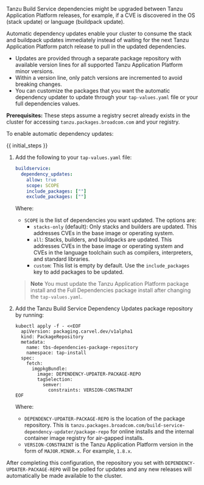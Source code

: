 Tanzu Build Service dependencies might be upgraded between Tanzu Application Platform
releases, for example, if a CVE is discovered in the OS (stack update) or language (buildpack update).

Automatic dependency updates enable your cluster to consume the stack and buildpack updates immediately
instead of waiting for the next Tanzu Application Platform patch release to pull in the updated
dependencies.

- Updates are provided through a separate package repository with available version lines for
all supported Tanzu Application Platform minor versions.
- Within a version line, only patch versions are incremented to avoid breaking changes.
- You can customize the packages that you want the automatic dependency updater to update through your
`tap-values.yaml` file or your full dependencies values.

**Prerequisites:** These steps assume a registry secret already exists in the cluster for accessing
`tanzu.packages.broadcom.com` and your registry.

To enable automatic dependency updates:

{{ initial_steps }}

1. Add the following to your `tap-values.yaml` file:

    ```yaml
    buildservice:
      dependency_updates:
        allow: true
        scope: SCOPE
        include_packages: [""]
        exclude_packages: [""]
    ```

    Where:

    - `SCOPE` is the list of dependencies you want updated. The options are:
      - `stacks-only` (default): Only stacks and builders are updated. This addresses CVEs
        in the base image or operating system.
      - `all`: Stacks, builders, and buildpacks are updated. This addresses CVEs in the base
        image or operating system and CVEs in the language toolchain such as compilers,
        interpreters, and standard libraries.
      - `custom`: This list is empty by default. Use the `include_packages` key to add packages to
        be updated.

    > **Note** You must update the Tanzu Application Platform package install and the Full Dependencies
    > package install after changing the `tap-values.yaml`.

1. Add the Tanzu Build Service Dependency Updates package repository by running:

    ```console
    kubectl apply -f - <<EOF
      apiVersion: packaging.carvel.dev/v1alpha1
      kind: PackageRepository
      metadata:
        name: tbs-dependencies-package-repository
        namespace: tap-install
      spec:
        fetch:
          imgpkgBundle:
            image: DEPENDENCY-UPDATER-PACKAGE-REPO
            tagSelection:
              semver:
                constraints: VERSION-CONSTRAINT
    EOF
    ```

    Where:

    - `DEPENDENCY-UPDATER-PACKAGE-REPO` is the location of the package repository. This is
      `tanzu.packages.broadcom.com/build-service-dependency-updater/package-repo` for online installs
      and the internal container image registry for air-gapped installs.
    - `VERSION-CONSTRAINT` is the Tanzu Application Platform version in the form of `MAJOR.MINOR.x`.
      For example, `1.8.x`.

After completing this configuration, the repository you set with `DEPENDENCY-UPDATER-PACKAGE-REPO` will be
polled for updates and any new releases will automatically be made available to the cluster.
